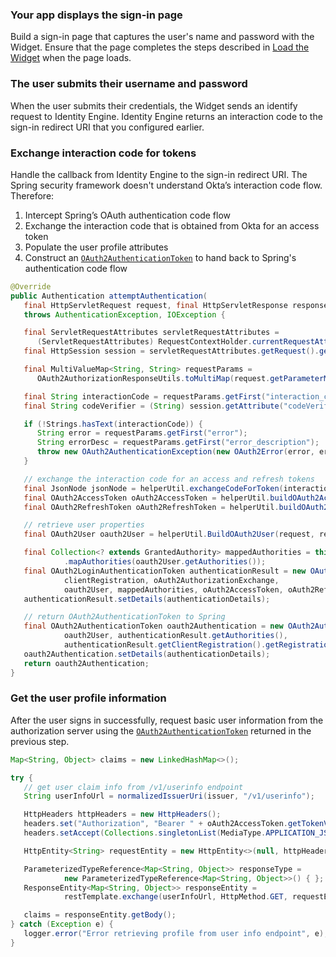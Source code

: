 ### Your app displays the sign-in page

Build a sign-in page that captures the user's name and password with the Widget. Ensure that the page completes the steps described in [Load the Widget](/docs/guides/oie-embedded-widget-use-case-load/java/main/) when the page loads.

### The user submits their username and password

When the user submits their credentials, the Widget sends an identify request to Identity Engine. Identity Engine returns an interaction code to the sign-in redirect URI that you configured earlier.

### Exchange interaction code for tokens

Handle the callback from Identity Engine to the sign-in redirect URI. The Spring security framework doesn't understand Okta’s interaction code flow. Therefore:

1. Intercept Spring’s OAuth authentication code flow
1. Exchange the interaction code that is obtained from Okta for an access token
1. Populate the user profile attributes
1. Construct an [`OAuth2AuthenticationToken`](https://github.com/spring-projects/spring-security/blob/main/oauth2/oauth2-client/src/main/java/org/springframework/security/oauth2/client/authentication/OAuth2AuthenticationToken.java) to hand back to Spring's authentication code flow

```java
@Override
public Authentication attemptAuthentication(
   final HttpServletRequest request, final HttpServletResponse response)
   throws AuthenticationException, IOException {

   final ServletRequestAttributes servletRequestAttributes =
      (ServletRequestAttributes) RequestContextHolder.currentRequestAttributes();
   final HttpSession session = servletRequestAttributes.getRequest().getSession();

   final MultiValueMap<String, String> requestParams =
      OAuth2AuthorizationResponseUtils.toMultiMap(request.getParameterMap());

   final String interactionCode = requestParams.getFirst("interaction_code");
   final String codeVerifier = (String) session.getAttribute("codeVerifier");

   if (!Strings.hasText(interactionCode)) {
      String error = requestParams.getFirst("error");
      String errorDesc = requestParams.getFirst("error_description");
      throw new OAuth2AuthenticationException(new OAuth2Error(error, errorDesc, null));
   }

   // exchange the interaction code for an access and refresh tokens
   final JsonNode jsonNode = helperUtil.exchangeCodeForToken(interactionCode, codeVerifier);
   final OAuth2AccessToken oAuth2AccessToken = helperUtil.buildOAuth2AccessToken(jsonNode);
   final OAuth2RefreshToken oAuth2RefreshToken = helperUtil.buildOAuth2RefreshToken(jsonNode);

   // retrieve user properties
   final OAuth2User oauth2User = helperUtil.BuildOAuth2User(request, response);

   final Collection<? extends GrantedAuthority> mappedAuthorities = this.authoritiesMapper
            .mapAuthorities(oauth2User.getAuthorities());
   final OAuth2LoginAuthenticationToken authenticationResult = new OAuth2LoginAuthenticationToken(
            clientRegistration, oAuth2AuthorizationExchange,
            oauth2User, mappedAuthorities, oAuth2AccessToken, oAuth2RefreshToken);
   authenticationResult.setDetails(authenticationDetails);

   // return OAuth2AuthenticationToken to Spring
   final OAuth2AuthenticationToken oauth2Authentication = new OAuth2AuthenticationToken(
            oauth2User, authenticationResult.getAuthorities(),
            authenticationResult.getClientRegistration().getRegistrationId());
   oauth2Authentication.setDetails(authenticationDetails);
   return oauth2Authentication;
}
```

### Get the user profile information

After the user signs in successfully, request basic user information from the authorization server using the [`OAuth2AuthenticationToken`](https://github.com/spring-projects/spring-security/blob/main/oauth2/oauth2-client/src/main/java/org/springframework/security/oauth2/client/authentication/OAuth2AuthenticationToken.java) returned in the previous step.

```java
Map<String, Object> claims = new LinkedHashMap<>();

try {
   // get user claim info from /v1/userinfo endpoint
   String userInfoUrl = normalizedIssuerUri(issuer, "/v1/userinfo");

   HttpHeaders httpHeaders = new HttpHeaders();
   headers.set("Authorization", "Bearer " + oAuth2AccessToken.getTokenValue());
   headers.setAccept(Collections.singletonList(MediaType.APPLICATION_JSON));

   HttpEntity<String> requestEntity = new HttpEntity<>(null, httpHeaders);

   ParameterizedTypeReference<Map<String, Object>> responseType =
            new ParameterizedTypeReference<Map<String, Object>>() { };
   ResponseEntity<Map<String, Object>> responseEntity =
            restTemplate.exchange(userInfoUrl, HttpMethod.GET, requestEntity, responseType);

   claims = responseEntity.getBody();
} catch (Exception e) {
   logger.error("Error retrieving profile from user info endpoint", e);
}
```
